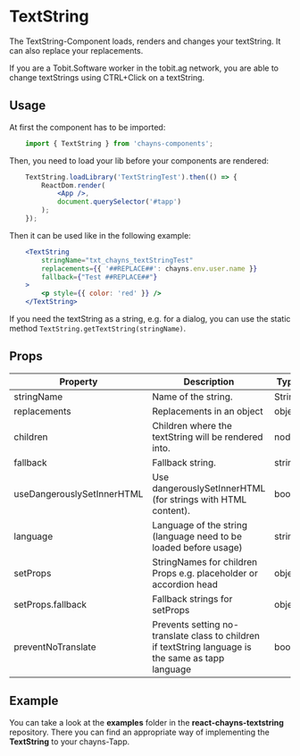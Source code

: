 # TextString #

The TextString-Component loads, renders and changes your textString. It can also replace your replacements.

If you are a Tobit.Software worker in the tobit.ag network, you are able to change textStrings using CTRL+Click on a textString.


## Usage ##

At first the component has to be imported:

```jsx harmony
    import { TextString } from 'chayns-components';
```

Then, you need to load your lib before your components are rendered:
```jsx harmony
    TextString.loadLibrary('TextStringTest').then(() => {
        ReactDom.render(
            <App />,
            document.querySelector('#tapp')
        );
    });
```

Then it can be used like in the following example:
```jsx harmony
    <TextString
        stringName="txt_chayns_textStringTest"
        replacements={{ '##REPLACE##': chayns.env.user.name }}
        fallback={"Test ##REPLACE##"}
    >
        <p style={{ color: 'red' }} />
    </TextString>
```

If you need the textString as a string, e.g. for a dialog, you can use the static method `TextString.getTextString(stringName)`.


## Props ##

| Property   | Description                                                                            | Type     |
|------------|----------------------------------------------------------------------------------------|----------|
| stringName  | Name of the string.                                                                   | String   |
| replacements | Replacements in an object                                                            | object   |
| children    | Children where the textString will be rendered into.                                  | node     |
| fallback    | Fallback string.                                                                      | string   |
| useDangerouslySetInnerHTML | Use dangerouslySetInnerHTML (for strings with HTML content).           | bool     |
| language | Language of the string (language need to be loaded before usage)                         | string   |
| setProps | StringNames for children Props e.g. placeholder or accordion head                        | object   |
| setProps.fallback | Fallback strings for setProps                                                   | object   |
| preventNoTranslate | Prevents setting no-translate class to children if textString language is the same as tapp language | bool |


## Example ##

You can take a look at the **examples** folder in the **react-chayns-textstring** repository. There you can find an appropriate way of implementing the **TextString** to your chayns-Tapp.
